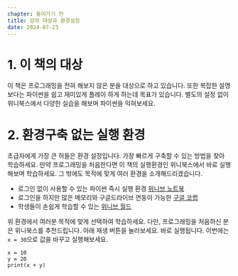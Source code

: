 ```yaml
---
chapter: 들어가기 전
title: 강의 대상과 환경설정
date: 2024-07-23
---
```


# 1. 이 책의 대상
이 책은 프로그래밍을 전혀 해보지 않은 분을 대상으로 하고 있습니다. 또한 복잡한 설명 보다는 파이썬을 쉽고 재미있게 플레이 하게 하는데 목표가 있습니다. 별도의 설정 없이 위니북스에서 다양한 실습을 해보며 파이썬을 익혀보세요.

# 2. 환경구축 없는 실행 환경
초급자에게 가장 큰 허들은 환경 설정입니다. 가장 빠르게 구축할 수 있는 방법을 찾아 학습하세요. 만약 프로그래밍을 처음한다면 이 책의 실행환경인 위니북스에서 바로 실행해보며 학습하세요. 그 밖에도 목적에 맞게 여러 환경을 소개해드리겠습니다.

* 로그인 없이 사용할 수 있는 파이썬 즉시 실행 환경 [위니브 노트북](https://notebook.weniv.co.kr/)
* 로그인을 하지만 많은 메모리와 구글드라이브 연동이 가능한 [구글 코랩](https://colab.research.google.com/?hl=ko)
* 학생들이 손쉽게 학습할 수 있는 [위니브 월드](https://world.weniv.co.kr/)

위 환경에서 여러분 목적에 맞게 선택하여 학습하세요. 다만, 프로그래밍을 처음하신 분은 위니북스를 추천드립니다. 아래 재생 버튼을 눌러보세요. 바로 실행됩니다. 이번에는 `x = 30`으로 값을 바꾸고 실행해보세요. 

```python-exec
x = 10
y = 20
print(x + y)
```